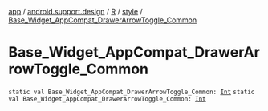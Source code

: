 [app](../../../index.md) / [android.support.design](../../index.md) / [R](../index.md) / [style](index.md) / [Base_Widget_AppCompat_DrawerArrowToggle_Common](.)

# Base_Widget_AppCompat_DrawerArrowToggle_Common

`static val Base_Widget_AppCompat_DrawerArrowToggle_Common: `[`Int`](https://kotlinlang.org/api/latest/jvm/stdlib/kotlin/-int/index.html)
`static val Base_Widget_AppCompat_DrawerArrowToggle_Common: `[`Int`](https://kotlinlang.org/api/latest/jvm/stdlib/kotlin/-int/index.html)